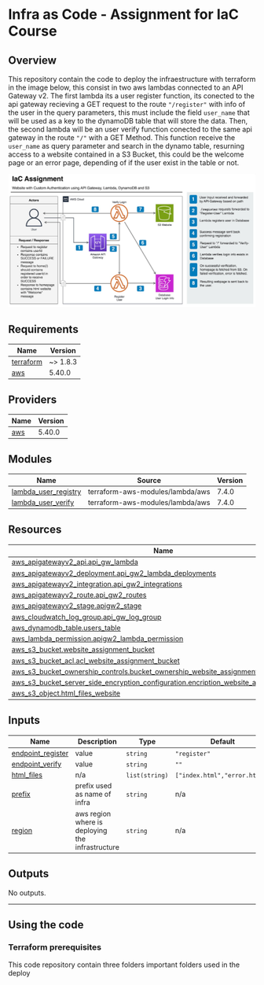 # Infra as Code - Assignment for IaC Course

## Overview
This repository contain the code to deploy the infraestructure with terraform in the image below, this consist in two aws lambdas connected to an API Gateway v2.
The first lambda its a user register function, its conected to the api gateway recieving a GET request to the route `"/register"` with info of the user in the query parameters, this must include the field `user_name` that will be used as a key to the dynamoDB table that will store the data.
Then, the second lambda will be an user verify function conected to the same api gateway in the route `"/"` with a GET Method. This function receive the `user_name` as query parameter and search in the dynamo table, resurning access to a website contained in a S3 Bucket, this could be the welcome page or an error page, depending of if the user exist in the table or not.

![Assignment details and diagram](./images/assignment.png "")

## Requirements

| Name | Version |
|------|---------|
| <a name="requirement_terraform"></a> [terraform](#requirement\_terraform) | ~> 1.8.3 |
| <a name="requirement_aws"></a> [aws](#requirement\_aws) | 5.40.0 |

## Providers

| Name | Version |
|------|---------|
| <a name="provider_aws"></a> [aws](#provider\_aws) | 5.40.0 |

## Modules

| Name | Source | Version |
|------|--------|---------|
| <a name="module_lambda_user_registry"></a> [lambda\_user\_registry](#module\_lambda\_user\_registry) | terraform-aws-modules/lambda/aws | 7.4.0 |
| <a name="module_lambda_user_verify"></a> [lambda\_user\_verify](#module\_lambda\_user\_verify) | terraform-aws-modules/lambda/aws | 7.4.0 |

## Resources

| Name | Type |
|------|------|
| [aws_apigatewayv2_api.api_gw_lambda](https://registry.terraform.io/providers/hashicorp/aws/5.40.0/docs/resources/apigatewayv2_api) | resource |
| [aws_apigatewayv2_deployment.api_gw2_lambda_deployments](https://registry.terraform.io/providers/hashicorp/aws/5.40.0/docs/resources/apigatewayv2_deployment) | resource |
| [aws_apigatewayv2_integration.api_gw2_integrations](https://registry.terraform.io/providers/hashicorp/aws/5.40.0/docs/resources/apigatewayv2_integration) | resource |
| [aws_apigatewayv2_route.api_gw2_routes](https://registry.terraform.io/providers/hashicorp/aws/5.40.0/docs/resources/apigatewayv2_route) | resource |
| [aws_apigatewayv2_stage.apigw2_stage](https://registry.terraform.io/providers/hashicorp/aws/5.40.0/docs/resources/apigatewayv2_stage) | resource |
| [aws_cloudwatch_log_group.api_gw_log_group](https://registry.terraform.io/providers/hashicorp/aws/5.40.0/docs/resources/cloudwatch_log_group) | resource |
| [aws_dynamodb_table.users_table](https://registry.terraform.io/providers/hashicorp/aws/5.40.0/docs/resources/dynamodb_table) | resource |
| [aws_lambda_permission.apigw2_lambda_permission](https://registry.terraform.io/providers/hashicorp/aws/5.40.0/docs/resources/lambda_permission) | resource |
| [aws_s3_bucket.website_assignment_bucket](https://registry.terraform.io/providers/hashicorp/aws/5.40.0/docs/resources/s3_bucket) | resource |
| [aws_s3_bucket_acl.acl_website_assignment_bucket](https://registry.terraform.io/providers/hashicorp/aws/5.40.0/docs/resources/s3_bucket_acl) | resource |
| [aws_s3_bucket_ownership_controls.bucket_ownership_website_assignment_bucket](https://registry.terraform.io/providers/hashicorp/aws/5.40.0/docs/resources/s3_bucket_ownership_controls) | resource |
| [aws_s3_bucket_server_side_encryption_configuration.encription_website_assignment_bucket](https://registry.terraform.io/providers/hashicorp/aws/5.40.0/docs/resources/s3_bucket_server_side_encryption_configuration) | resource |
| [aws_s3_object.html_files_website](https://registry.terraform.io/providers/hashicorp/aws/5.40.0/docs/resources/s3_object) | resource |

## Inputs

| Name | Description | Type | Default | Required |
|------|-------------|------|---------|:--------:|
| <a name="input_endpoint_register"></a> [endpoint\_register](#input\_endpoint\_register) | value | `string` | `"register"` | no |
| <a name="input_endpoint_verify"></a> [endpoint\_verify](#input\_endpoint\_verify) | value | `string` | `""` | no |
| <a name="input_html_files"></a> [html\_files](#input\_html\_files) | n/a | `list(string)` | `["index.html","error.html"]` | no |
| <a name="input_prefix"></a> [prefix](#input\_prefix) | prefix used as name of infra | `string` | n/a | yes |
| <a name="input_region"></a> [region](#input\_region) | aws region where is deploying the infrastructure | `string` | n/a | yes |

## Outputs

No outputs.

----------------------------------

## Using the code
###  Terraform prerequisites

This code repository contain three folders important folders used in the deploy